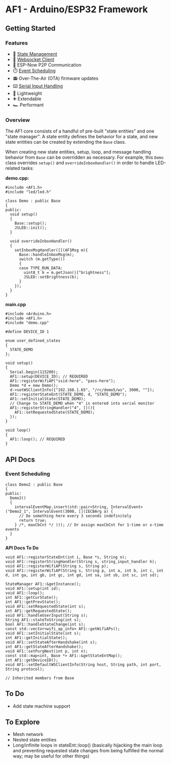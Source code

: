 # AF1 - Arduino/ESP32 Framework

## Getting Started

### Features

- :trident: [State Management](#overview)
- :electric_plug: [Websocket Client](#overview)
- :handshake: ESP-Now P2P Communication
- :stopwatch: [Event Scheduling](#event-scheduling)
- :radio: Over-The-Air (OTA) firmware updates
- :keyboard: [Serial Input Handling](#overview)
- :leaves: Lightweight
- :heavy_plus_sign: Extendable
- :racing_car: Performant

### Overview

The AF1 core consists of a handful of pre-built "state entities" and one "state manager". A state entity defines the behavior for a state, and new state entities can be created by extending the `Base` class.

When creating new state entities, setup, loop, and message handling behavior from `Base` can be overridden as necessary. For example, this `Demo` class overrides `setup()` and `overrideInboxHandler()` in order to handle LED-related tasks:

**demo.cpp:**

```
#include <AF1.h>
#include "led/led.h"

class Demo : public Base
{
public:
  void setup()
  {
    Base::setup();
    JSLED::init();
  }

  void overrideInboxHandler()
  {
    setInboxMsgHandler([](AF1Msg m){
      Base::handleInboxMsg(m);
      switch (m.getType())
      {
      case TYPE_RUN_DATA:
        uint8_t b = m.getJson()["brightness"];
        JSLED::setBrightness(b);
      }
    });
  }
}
```

**main.cpp**

```
#include <Arduino.h>
#include <AF1.h>
#include "demo.cpp"

#define DEVICE_ID 1

enum user_defined_states
{
  STATE_DEMO
};

void setup()
{
  Serial.begin(115200);
  AF1::setup(DEVICE_ID); // REQUIRED
  AF1::registerWifiAP("ssid-here", "pass-here");
  Demo *d = new Demo();
  d->setWSClientInfo({"192.168.1.65", "/rc/demo5/ws", 3000, ""});
  AF1::registerStateEnt(STATE_DEMO, d, "STATE_DEMO");
  AF1::setInitialState(STATE_DEMO);
  // Change to STATE_DEMO when "4" is entered into serial monitor
  AF1::registerStringHandler("4", [](){
    AF1::setRequestedState(STATE_DEMO);
  });
}

void loop()
{
  AF1::loop(); // REQUIRED
}

```

## API Docs

### Event Scheduling

```
class Demo2 : public Base
{
public:
  Demo2()
  {
    intervalEventMap.insert(std::pair<String, IntervalEvent>("Demo2_1", IntervalEvent(3000, [](IECBArg a) {
      // Do something here every 3 seconds indefinitely
      return true;
    } /*, maxCbCnt */ ))); // Or assign maxCbCnt for 1-time or x-time events
  }
}
```

**API Docs To Do**

```
void AF1::registerStateEnt(int i, Base *s, String n);
void AF1::registerStringHandler(String s, string_input_handler h);
void AF1::registerWifiAP(String s, String p);
void AF1::registerWifiAP(String s, String p, int a, int b, int c, int d, int ga, int gb, int gc, int gd, int sa, int sb, int sc, int sd);

StateManager AF1::&getInstance();
void AF1::setup(int id);
void AF1::loop();
int AF1::getCurState();
int AF1::getPrevState();
void AF1::setRequestedState(int s);
int AF1::getRequestedState();
void AF1::handleUserInput(String s);
String AF1::stateToString(int s);
bool AF1::handleStateChange(int s);
const std::vector<wifi_ap_info> AF1::getWifiAPs();
void AF1::setInitialState(int s);
int AF1::getInitialState();
void AF1::setStateAfterHandshake(int s);
int AF1::getStateAfterHandshake();
void AF1::setPurgNext(int p, int n);
const std::map<int, Base *> AF1::&getStateEntMap();
int AF1::getDeviceID();
void AF1::setDefaultWSClientInfo(String host, String path, int port, String protocol);

// Inherited members from Base
```

## To Do

- Add state machine support

## To Explore

- Mesh network
- Nested state entities
- Long/infinite loops in stateEnt::loop() (basically hijacking the main loop and preventing requested state changes from being fulfilled the normal way; may be useful for other things)
